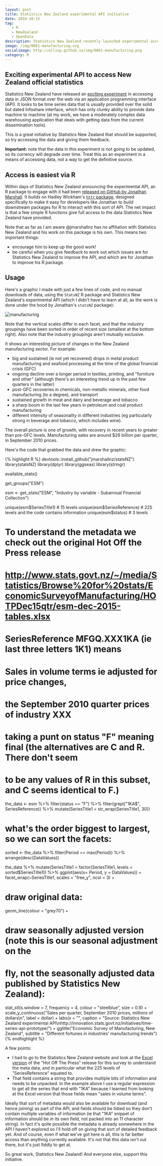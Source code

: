 ```yaml
---
layout: post
title: Statistics New Zealand experimental API initiative
date: 2016-10-15
tag: 
   - R
   - NewZealand
   - OpenData
description: Statistics New Zealand recently launched experimental access to some of their data over the web via an application programming interface; it can be accessed easily via the equally experimental statsNZ R package by Jonathan Marshall.
image: /img/0061-manufacturing.svg
socialimage: http://ellisp.github.io/img/0061-manufacturing.png
category: R
---
```


## Exciting experimental API to access New Zealand official statistics
Statistics New Zealand have released an [exciting experiment](http://innovation.stats.govt.nz/initiatives/time-series-api-prototype/) in accessing data in JSON format over the web via an application programming interface (API).  It looks to be time series data that is usually provided over the solid but dated Infoshare interface, which has only clunky ability to provide data machine to machine (at my work, we have a moderately complex data warehousing application that deals with getting data from the current dissemination tools).  

This is a great initiative by Statistics New Zealand that should be supported, so try accessing the data and giving them feedback.

**Important:** note that the data in this experiment is not going to be updated, so its currency will degrade over time.  Treat this as an experiment in a means of accessing data, not a way to get the definitive source.

## Access is easiest via R
Within days of Statistics New Zealand announcing the experimental API, an R package to engage with it had been [released on GitHub by Jonathan Marshall](https://github.com/jmarshallnz/statsNZ).  It builds on Hadley Wickham's [`httr` package](https://github.com/hadley/httr), designed specifically to make it easy for developers like Jonathan to build downstream packages for R to interact with this sort of API.  The net impact is that a few simple R functions give full access to the data Statistics New Zealand have provided.

Note that as far as I am aware @jmarshallnz has no affiliation with Statistics New Zealand and his work on this package is his own.  This means two important things:

* encourage him to keep up the good work!
* be careful when you give feedback to work out which issues are for Statistics New Zealand to improve the API, and which are for Jonathan to improve his R package.

## Usage

Here's a graphic I made with just a few lines of code, and no manual downloads of data, using the `StatsNZ` R package and Statistics New Zealand's experimental API (which I didn't have to learn at all, as the work is done under the hood by Jonathan's `statsNZ` package):

![manufacturing](/img/0061-manufacturing.svg)

Note that the vertical scales differ in each facet, and that the industry groupings have been sorted in order of recent size (smallest at the bottom right).  Also note that the industry groupings aren't mutually exclusive.

It shows an interesting picture of changes in the New Zealand manufacturing sector.  For example:

* big and sustained (ie not yet recovered) drops in metal product manufacturing and seafood processing at the time of the global financial crisis (GFC)
* ongoing decline over a longer period in textiles, printing, and "furniture and other" (although there's an interesting trend up in the past few quarters in the latter)
* post-GFC recoveries in chemicals, non-metallic minerals, other food manufacturing (to a degree), and transport
* sustained growth in meat and dairy and beverage and tobacco
* a sharp boom in the last few years in petroleum and coal product manufacturing
* different intensity of seasonality in different industries (eg particularly strong in beverage and tobacco, which includes wine).

The overall picture is one of growth, with recovery in recent years to greater than pre-GFC levels.  Manufacturing sales are around $26 billion per quarter, in September 2010 prices.

Here's the code that grabbed the data and drew the graphic:

{% highlight R %}
devtools::install_github("jmarshallnz/statsNZ")
library(statsNZ)
library(dplyr)
library(ggseas)
library(stringr)

available_stats()

get_groups("ESM")

esm <- get_stats("ESM", "Industry by variable - Subannual Financial Collection")

unique(esm$SeriesTitle1) # 15 levels
unique(esm$SeriesReference) # 225 levels and the code contains information
unique(esm$status) # 3 levels

# To understand the metadata we check out the original Hot Off the Press release
# http://www.stats.govt.nz/~/media/Statistics/Browse%20for%20stats/EconomicSurveyofManufacturing/HOTPDec15qtr/esm-dec-2015-tables.xlsx

# SeriesReference MFGQ.XXX1KA (ie last three letters 1K1) means
# Sales in volume terms ie adjusted for price changes, 
# the September 2010 quarter prices of industry XXX


# taking a punt on status "F" meaning final (the alternatives are C and R.  There don't seem
# to be any values of R in this subset, and C seems identical to F.)
the_data <- esm %>%
   filter(status == "F") %>%
   filter(grepl("1KA$", SeriesReference)) %>%
   mutate(SeriesTitle1 = str_wrap(SeriesTitle1, 30))

# what's the order biggest to largest, so we can sort the facets:
sorted <- the_data %>%
   filter(Period == max(Period)) %>%
   arrange(desc(DataValues))

the_data %>%
   mutate(SeriesTitle1 = factor(SeriesTitle1, levels = sorted$SeriesTitle1)) %>%
   ggplot(aes(x= Period, y = DataValues)) +
   facet_wrap(~SeriesTitle1, scales = "free_y", ncol = 3) +
   # draw original data:
   geom_line(colour = "grey70") +
   # draw seasonally adjusted version (note this is our seasonal adjustment on the
   # fly, not the seasonally adjusted data published by Statistics New Zealand):
   stat_stl(s.window = 7, frequency = 4, colour = "steelblue", size = 0.9) +
   scale_y_continuous("Sales per quarter, September 2010 prices, millions of dollars\n", 
                      label = dollar) +
   labs(x = "", caption = "Source: Statistics New Zealand experimental API\nhttp://innovation.stats.govt.nz/initiatives/time-series-api-prototype/") +
   ggtitle("Economic Survey of Manufacturing, New Zealand",
           subtitle = "Different fortunes in industries' manufacturing trends")
{% endhighlight %}

A few points:

* I had to go to the Statistics New Zealand website and look at the [Excel version](http://www.stats.govt.nz/~/media/Statistics/Browse%20for%20stats/EconomicSurveyofManufacturing/HOTPDec15qtr/esm-dec-2015-tables.xlsx) of the "Hot Off The Press" release for this survey to understand the meta data, and in particular what the 225 levels of "SeriesReference" equated to.
* That field contains a string that provides multiple bits of information and needs to be unpacked.  In the example above I use a regular expression to get all the series that end with "1KA" because I learned from looking at the Excel version that those fields mean "sales in volume terms".

Ideally that sort of metadata would also be available for download (and hence joining) as part of the API, and fields should be tidied so they don't contain multiple variables of information (ie that "1KA" snippet of information should be in its own field, not packed into an 11 character string).  In fact it's quite possible the metadata is already somewhere in the API I haven't explored so I'll hold off on giving that sort of detailed feedback yet.  And of course, even if what we've got here is all, this is far better access than anything currently available.  It's not that this data isn't out there, but it's just fiddly to get at.  

So great work, Statistics New Zealand!  And everyone else, support this initiative.

